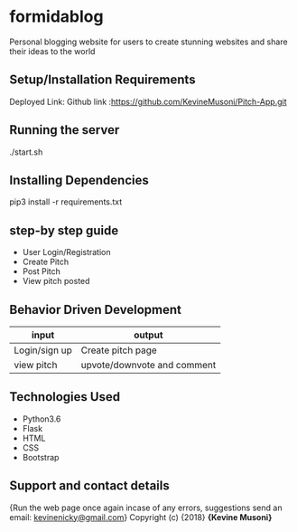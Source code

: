 # formidablog
Personal blogging website for users to create stunning websites and share their ideas to the world 

## Setup/Installation Requirements 
Deployed Link:
Github link :https://github.com/KevineMusoni/Pitch-App.git

## Running the server
./start.sh
## Installing Dependencies
pip3 install -r requirements.txt

## step-by step guide
*  User Login/Registration
*  Create Pitch
*  Post Pitch
* View pitch posted

## Behavior Driven Development
| input              | output                     |
|---------------     |---------------             |
| Login/sign up      | Create pitch page          |
| view pitch         | upvote/downvote and comment|

## Technologies Used
* Python3.6
* Flask
* HTML
* CSS
* Bootstrap

## Support and contact details
{Run the web page once again incase of any errors,
suggestions
send an email: kevinenicky@gmail.com}
Copyright (c) {2018} **{Kevine Musoni}**
